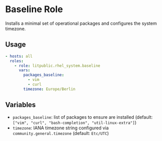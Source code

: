 # Baseline Role

Installs a minimal set of operational packages and configures the system timezone.

## Usage

```yaml
- hosts: all
  roles:
    - role: litpublic.rhel_system.baseline
      vars:
        packages_baseline:
          - vim
          - curl
        timezone: Europe/Berlin
```

## Variables

- `packages_baseline`: list of packages to ensure are installed (default: `["vim", "curl", "bash-completion", "util-linux-extra"]`)
- `timezone`: IANA timezone string configured via `community.general.timezone` (default: `Etc/UTC`)
